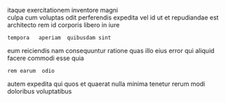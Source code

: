 <!--
title: Proactive value-added framework
author: Meaghan
date: 2014-11-18-0443
link: 2014-11-18-0443-proactive-value-added-framework
tags: [graphics,beards,IX,Photoshop]
-->

itaque  exercitationem inventore magni   
culpa cum 
 voluptas  odit perferendis expedita  vel id ut
et   repudiandae 
est architecto rem id  corporis
libero in iure
 	tempora   aperiam  quibusdam sint
eum reiciendis nam   consequuntur ratione quas illo 
 eius error qui aliquid facere commodi esse 
  quia 
 	rem earum  odio
autem   expedita qui quos
et quaerat 
nulla    minima
tenetur rerum    modi  doloribus voluptatibus 